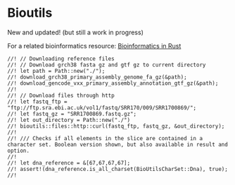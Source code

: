 # Bioutils

New and updated! (but still a work in progress)

For a related bioinformatics resource:
[Bioinformatics in Rust](https://kana4.github.io/bioinformatics_rust_book/)

```
//! // Downloading reference files
//! // Download grch38 fasta gz and gtf gz to current directory
//! let path = Path::new("./");
//! download_grch38_primary_assembly_genome_fa_gz(&path);
//! download_gencode_vxx_primary_assembly_annotation_gtf_gz(&path);
//!
//! // Download files through http
//! let fastq_ftp = "ftp://ftp.sra.ebi.ac.uk/vol1/fastq/SRR170/009/SRR1700869/";
//! let fastq_gz = "SRR1700869.fastq.gz";
//! let out_directory = Path::new("./")
//! bioutils::files::http::curl(fastq_ftp, fastq_gz, &out_directory);
//! 
//! /// Checks if all elements in the slice are contained in a character set. Boolean version shown, but also available in result and option.
//! 
//! let dna_reference = &[67,67,67,67];
//! assert!(dna_reference.is_all_charset(BioUtilsCharSet::Dna), true);
//! 
```